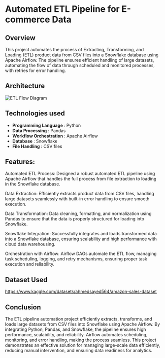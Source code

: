 # Automated ETL Pipeline for E-commerce Data

## Overview
This project automates the process of Extracting, Transforming, and Loading (ETL) product data from CSV files into a Snowflake database using Apache Airflow. The pipeline ensures efficient handling of large datasets, automating the flow of data through scheduled and monitored processes, with retries for error handling.

## Architecture
![ETL Flow Diagram](Automate-etl-pipeline.jpg)

## Technologies used
- **Programming Language** : Python
- **Data Processing** : Pandas
- **Workflow Orchestration** : Apache Airflow
- **Database** : Snowflake
- **File Handling** : CSV files

## Features:
Automated ETL Process: Designed a robust automated ETL pipeline using Apache Airflow that handles the full process from file extraction to loading in the Snowflake database.

Data Extraction: Efficiently extracts product data from CSV files, handling large datasets seamlessly with built-in error handling to ensure smooth execution.

Data Transformation: Data cleaning, formatting, and normalization using Pandas to ensure that the data is properly structured for loading into Snowflake.

Snowflake Integration: Successfully integrates and loads transformed data into a Snowflake database, ensuring scalability and high performance with cloud data warehousing.

Orchestration with Airflow: Airflow DAGs automate the ETL flow, managing task scheduling, logging, and retry mechanisms, ensuring proper task execution and reliability.

## Dataset Used
https://www.kaggle.com/datasets/ahmedsayed564/amazon-sales-dataset

## Conclusion
The ETL pipeline automation project efficiently extracts, transforms, and loads large datasets from CSV files into Snowflake using Apache Airflow. By integrating Python, Pandas, and Snowflake, the pipeline ensures high performance, scalability, and reliability. Airflow automates scheduling, monitoring, and error handling, making the process seamless. This project demonstrates an effective solution for managing large-scale data efficiently, reducing manual intervention, and ensuring data readiness for analytics.
